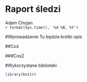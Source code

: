 # Raport śledzi
Adam Chojan  
`r format(Sys.time(), '%d %B, %Y')`  




#Wprowadzenie
Tu będzie krótki opis

##Coś

###Cos2

#Wykorzystane biblioteki

```r
library(knitr)
```
